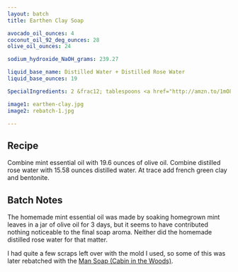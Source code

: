```yaml
---
layout: batch
title: Earthen Clay Soap

avocado_oil_ounces: 4
coconut_oil_92_deg_ounces: 28
olive_oil_ounces: 24

sodium_hydroxide_NaOH_grams: 239.27

liquid_base_name: Distilled Water + Distilled Rose Water
liquid_base_ounces: 19

SpecialIngredients: 2 &frac12; tablespoons <a href="http://amzn.to/1mO8E4M">French green clay</a>, &frac12; tablespoon <a href="http://amzn.to/1P0vJan">coarse sodium bentonite clay</a>, 4.4 ounces of homemade mint essential oil (olive oil base), 3.42 ounces distilled rose water.

image1: earthen-clay.jpg
image2: rebatch-1.jpg

---
```


## Recipe
Combine mint essential oil with 19.6 ounces of olive oil. Combine distilled rose water with 15.58 ounces distilled water. At trace add french green clay and bentonite.

## Batch Notes
The homemade mint essential oil was made by soaking homegrown mint leaves in a jar of olive oil for 3 days, but it seems to have contributed nothing noticeable to the final soap aroma.  Neither did the homemade distilled rose water for that matter.

I had quite a few scraps left over with the mold I used, so some of this was later rebatched with the [Man Soap (Cabin in the Woods)](/SoapLog/cabin-in-the-woods/).